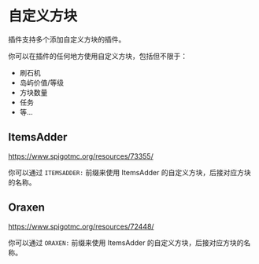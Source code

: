 # 自定义方块

插件支持多个添加自定义方块的插件。

你可以在插件的任何地方使用自定义方块，包括但不限于：

* 刷石机
* 岛屿价值/等级
* 方块数量
* 任务
* 等...

## ItemsAdder

https://www.spigotmc.org/resources/73355/

你可以通过 `ITEMSADDER:` 前缀来使用 ItemsAdder 的自定义方块，后接对应方块的名称。

## Oraxen

https://www.spigotmc.org/resources/72448/

你可以通过 `ORAXEN:` 前缀来使用 ItemsAdder 的自定义方块，后接对应方块的名称。